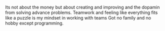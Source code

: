 Its not about the money but about creating and improving and the dopamin from solving advance problems. Teamwork and feeling like everything fits like a puzzle is my mindset in working with teams
Got no family and no hobby except programming.